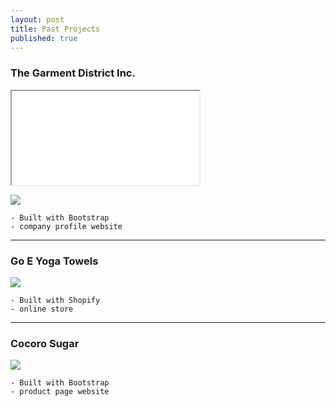 ```yaml
---
layout: post
title: Past Projects
published: true
---
```


### The Garment District Inc.

<iframe src="thegarmentdistrictinc.com"></iframe>

![](https://www.dropbox.com/s/eqg59lueo7c2llh/tgdi.gif?raw=1)

	- Built with Bootstrap
	- company profile website


---


### Go E Yoga Towels

![](https://www.dropbox.com/s/865etfiabwv8k3v/go-e-towels.gif?raw=1)

	- Built with Shopify
 	- online store
    
    
    
---
    
    
### Cocoro Sugar

![](https://www.dropbox.com/s/5bkr0yr0wtzd0cv/cocoro.png?raw=1)

	- Built with Bootstrap
  	- product page website
